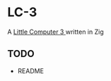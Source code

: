 # LC-3
A [ Little Computer 3 ](https://en.wikipedia.org/wiki/Little_Computer_3) written in Zig

## TODO
- README
